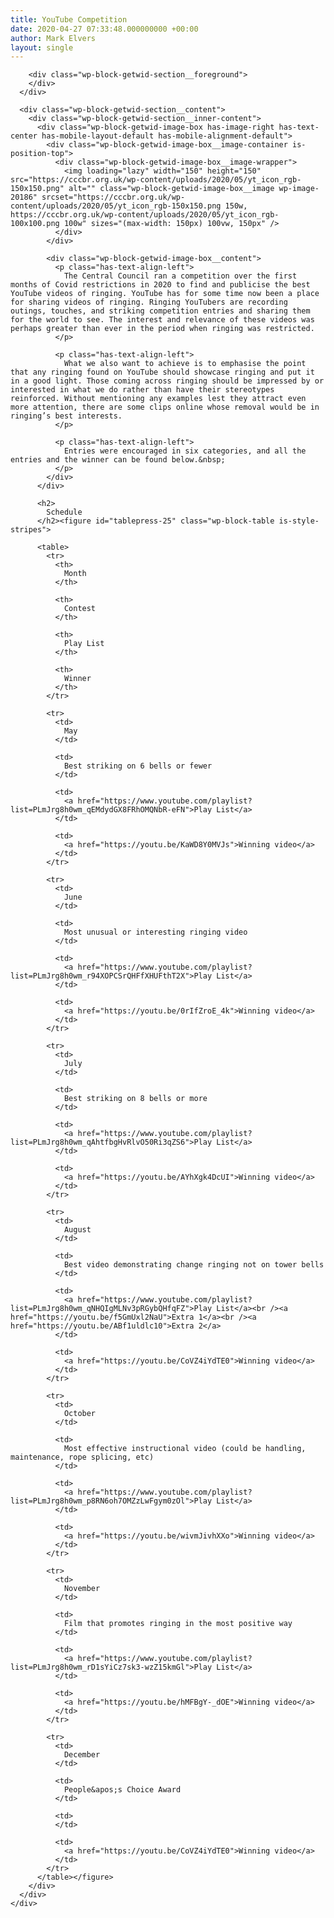 ```yaml
---
title: YouTube Competition
date: 2020-04-27 07:33:48.000000000 +00:00
author: Mark Elvers
layout: single
---
```

<div class="wp-block-getwid-section getwid-section-content-custom-width">
  <div class="wp-block-getwid-section__wrapper">
    <div class="wp-block-getwid-section__inner-wrapper" style="max-width:1100px">
      <div class="wp-block-getwid-section__background-holder">
        <div class="wp-block-getwid-section__background">
        </div>
        
        <div class="wp-block-getwid-section__foreground">
        </div>
      </div>
      
      <div class="wp-block-getwid-section__content">
        <div class="wp-block-getwid-section__inner-content">
          <div class="wp-block-getwid-image-box has-image-right has-text-center has-mobile-layout-default has-mobile-alignment-default">
            <div class="wp-block-getwid-image-box__image-container is-position-top">
              <div class="wp-block-getwid-image-box__image-wrapper">
                <img loading="lazy" width="150" height="150" src="https://cccbr.org.uk/wp-content/uploads/2020/05/yt_icon_rgb-150x150.png" alt="" class="wp-block-getwid-image-box__image wp-image-20186" srcset="https://cccbr.org.uk/wp-content/uploads/2020/05/yt_icon_rgb-150x150.png 150w, https://cccbr.org.uk/wp-content/uploads/2020/05/yt_icon_rgb-100x100.png 100w" sizes="(max-width: 150px) 100vw, 150px" />
              </div>
            </div>
            
            <div class="wp-block-getwid-image-box__content">
              <p class="has-text-align-left">
                The Central Council ran a competition over the first months of Covid restrictions in 2020 to find and publicise the best YouTube videos of ringing. YouTube has for some time now been a place for sharing videos of ringing. Ringing YouTubers are recording outings, touches, and striking competition entries and sharing them for the world to see. The interest and relevance of these videos was perhaps greater than ever in the period when ringing was restricted.
              </p>
              
              <p class="has-text-align-left">
                What we also want to achieve is to emphasise the point that any ringing found on YouTube should showcase ringing and put it in a good light. Those coming across ringing should be impressed by or interested in what we do rather than have their stereotypes reinforced. Without mentioning any examples lest they attract even more attention, there are some clips online whose removal would be in ringing’s best interests.
              </p>
              
              <p class="has-text-align-left">
                Entries were encouraged in six categories, and all the entries and the winner can be found below.&nbsp;
              </p>
            </div>
          </div>
          
          <h2>
            Schedule
          </h2><figure id="tablepress-25" class="wp-block-table is-style-stripes">
          
          <table>
            <tr>
              <th>
                Month
              </th>
              
              <th>
                Contest
              </th>
              
              <th>
                Play List
              </th>
              
              <th>
                Winner
              </th>
            </tr>
            
            <tr>
              <td>
                May
              </td>
              
              <td>
                Best striking on 6 bells or fewer
              </td>
              
              <td>
                <a href="https://www.youtube.com/playlist?list=PLmJrg8h0wm_qEMdydGX8FRhOMQNbR-eFN">Play List</a>
              </td>
              
              <td>
                <a href="https://youtu.be/KaWD8Y0MVJs">Winning video</a>
              </td>
            </tr>
            
            <tr>
              <td>
                June
              </td>
              
              <td>
                Most unusual or interesting ringing video
              </td>
              
              <td>
                <a href="https://www.youtube.com/playlist?list=PLmJrg8h0wm_r94XOPCSrQHFfXHUFthT2X">Play List</a>
              </td>
              
              <td>
                <a href="https://youtu.be/0rIfZroE_4k">Winning video</a>
              </td>
            </tr>
            
            <tr>
              <td>
                July
              </td>
              
              <td>
                Best striking on 8 bells or more
              </td>
              
              <td>
                <a href="https://www.youtube.com/playlist?list=PLmJrg8h0wm_qAhtfbgHvRlvO50Ri3qZS6">Play List</a>
              </td>
              
              <td>
                <a href="https://youtu.be/AYhXgk4DcUI">Winning video</a>
              </td>
            </tr>
            
            <tr>
              <td>
                August
              </td>
              
              <td>
                Best video demonstrating change ringing not on tower bells
              </td>
              
              <td>
                <a href="https://www.youtube.com/playlist?list=PLmJrg8h0wm_qNHQIgMLNv3pRGybQHfqFZ">Play List</a><br /><a href="https://youtu.be/f5GmUxl2NaU">Extra 1</a><br /><a href="https://youtu.be/ABf1uldlc10">Extra 2</a>
              </td>
              
              <td>
                <a href="https://youtu.be/CoVZ4iYdTE0">Winning video</a>
              </td>
            </tr>
            
            <tr>
              <td>
                October
              </td>
              
              <td>
                Most effective instructional video (could be handling, maintenance, rope splicing, etc)
              </td>
              
              <td>
                <a href="https://www.youtube.com/playlist?list=PLmJrg8h0wm_p8RN6oh7OMZzLwFgym0zOl">Play List</a>
              </td>
              
              <td>
                <a href="https://youtu.be/wivmJivhXXo">Winning video</a>
              </td>
            </tr>
            
            <tr>
              <td>
                November
              </td>
              
              <td>
                Film that promotes ringing in the most positive way
              </td>
              
              <td>
                <a href="https://www.youtube.com/playlist?list=PLmJrg8h0wm_rD1sYiCz7sk3-wzZ15kmGl">Play List</a>
              </td>
              
              <td>
                <a href="https://youtu.be/hMFBgY-_dOE">Winning video</a>
              </td>
            </tr>
            
            <tr>
              <td>
                December
              </td>
              
              <td>
                People&apos;s Choice Award
              </td>
              
              <td>
              </td>
              
              <td>
                <a href="https://youtu.be/CoVZ4iYdTE0">Winning video</a>
              </td>
            </tr>
          </table></figure>
        </div>
      </div>
    </div>
  </div>
</div>
